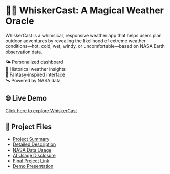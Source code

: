 # 🧙‍♀️ WhiskerCast: A Magical Weather Oracle

WhiskerCast is a whimsical, responsive weather app that helps users plan outdoor adventures by revealing the likelihood of extreme weather conditions—hot, cold, wet, windy, or uncomfortable—based on NASA Earth observation data.

🌤️ Personalized dashboard  
📅 Historical weather insights  
🎨 Fantasy-inspired interface  
🛰️ Powered by NASA data

## 🌐 Live Demo
[Click here to explore WhiskerCast](https://your-live-demo-link.com)

## 📁 Project Files
- [Project Summary](./PROJECT_SUMMARY.md)
- [Detailed Description](./DETAILED_DESCRIPTION.md)
- [NASA Data Usage](./NASA_DATA.md)
- [AI Usage Disclosure](./AI_USAGE.md)
- [Final Project Link](./FINAL_PROJECT_LINK.md)
- [Demo Presentation](./DEMO_LINK.md)
